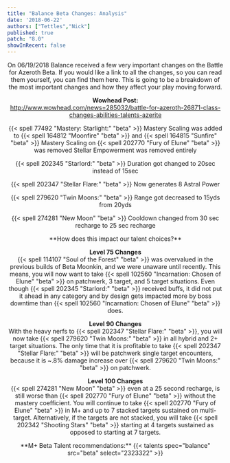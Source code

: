 ```yaml
---
title: "Balance Beta Changes: Analysis"
date: '2018-06-22'
authors: ["Tettles","Nick"]
published: true
patch: "8.0"
showInRecent: false
---
```


<center>
On 06/19/2018 Balance received a few very important changes on the Battle for Azeroth Beta. 
If you would like a link to all the changes, so you can read them yourself, you can find them here. 
This is going to be a breakdown of the most important changes and how they affect your play moving forward.

**Wowhead Post:** <br>
http://www.wowhead.com/news=285032/battle-for-azeroth-26871-class-changes-abilities-talents-azerite
</center>


<center>
{{< spell 77492 "Mastery: Starlight:" "beta" >}}
Mastery Scaling was added to {{< spell 164812 "Moonfire" "beta" >}} and {{< spell 164815 "Sunfire" "beta" >}}
Mastery Scaling on {{< spell 202770 "Fury of Elune" "beta" >}} was removed
Stellar Empowerment was removed entirely

{{< spell 202345 "Starlord:" "beta" >}}
Duration got changed to 20sec instead of 15sec

{{< spell 202347 "Stellar Flare:" "beta" >}}
Now generates 8 Astral Power

{{< spell 279620 "Twin Moons:" "beta" >}}
Range got decreased to 15yds from 20yds

{{< spell 274281 "New Moon" "beta" >}}
Cooldown changed from 30 sec recharge to 25 sec recharge

</center>


<center>
**How does this impact our talent choices?**

**Level 75 Changes** <br>
{{< spell 114107 "Soul of the Forest" "beta" >}} was overvalued in the previous builds of Beta Moonkin, and we were unaware until recently. This means, you will now want to take {{< spell 102560 "Incarnation: Chosen of Elune" "beta" >}} on patchwerk, 3 target, and 5 target situations. Even though {{< spell 202345 "Starlord:" "beta" >}} received buffs, it did not put it ahead in any category and by design gets impacted more by boss downtime than {{< spell 102560 "Incarnation: Chosen of Elune" "beta" >}} does.

**Level 90 Changes** <br>
With the heavy nerfs to {{< spell 202347 "Stellar Flare:" "beta" >}}, you will now take {{< spell 279620 "Twin Moons:" "beta" >}} in all hybrid and 2+ target situations. 
The only time that it is profitable to take {{< spell 202347 "Stellar Flare:" "beta" >}} will be patchwerk single target encounters, because it is ~.8% damage increase over {{< spell 279620 "Twin Moons:" "beta" >}} on patchwerk.

**Level 100 Changes** <br>
{{< spell 274281 "New Moon" "beta" >}} even at a 25 second recharge, is still worse than {{< spell 202770 "Fury of Elune" "beta" >}} without the mastery coefficient. 
You will continue to take {{< spell 202770 "Fury of Elune" "beta" >}} in M+ and up to 7 stacked targets sustained on multi-target. 
Alternatively, if the targets are not stacked, you will take {{< spell 202342 "Shooting Stars" "beta" >}} starting at 4 targets sustained as opposed to starting at 7 targets. 
</center>


<center>
**M+ Beta Talent recommendations:**
{{< talents spec="balance" src="beta" select="2323322" >}}
</center>

